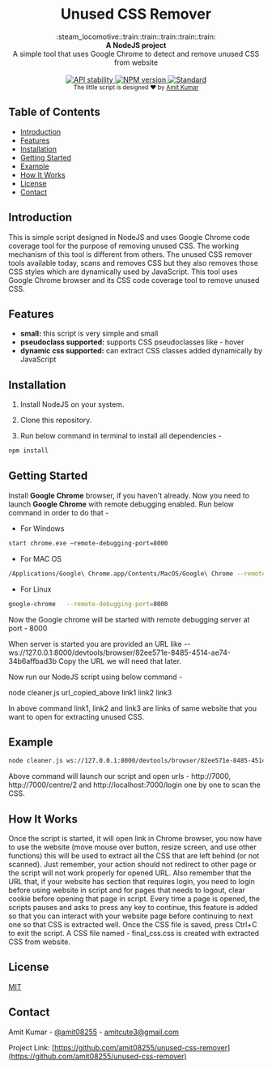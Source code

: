 <h1 align="center">Unused CSS Remover</h1>

<div align="center">
  :steam_locomotive::train::train::train::train::train:
</div>
<div align="center">
  <strong>A NodeJS project</strong>
</div>
<div align="center">
  A simple tool that uses Google Chrome to detect and remove unused CSS from website
</div>

<br />

<div align="center">
  <!-- Stability -->
  <a href="https://nodejs.org/api/documentation.html#documentation_stability_index">
    <img src="https://img.shields.io/badge/stability-experimental-orange.svg?style=flat-square"
      alt="API stability" />
  </a>
  <!-- NPM version -->
  <a href="https://npmjs.org/package/choo">
    <img src="https://img.shields.io/npm/v/choo.svg?style=flat-square"
      alt="NPM version" />
  </a>
  <!-- Standard -->
  <a href="https://standardjs.com">
    <img src="https://img.shields.io/badge/code%20style-standard-brightgreen.svg?style=flat-square"
      alt="Standard" />
  </a>
</div>

<div align="center">
  <sub>The little script is designed ❤︎ by
  <a href="https://twitter.com/amit08255">Amit Kumar</a>
</div>

## Table of Contents
- [Introduction](#introduction)
- [Features](#features)
- [Installation](#installation)
- [Getting Started](#getting-started)
- [Example](#example)
- [How It Works](#how-it-works)
- [License](#licens)
- [Contact](#contact)

## Introduction
This is simple script designed in NodeJS and uses Google Chrome code coverage tool for the purpose of removing unused CSS.
The working mechanism of this tool is different from others. The unused CSS remover tools available today, scans and removes CSS but they also removes those CSS styles which are dynamically used by JavaScript. This tool uses Google Chrome browser and its CSS code coverage tool to remove unused CSS.

## Features
- __small:__ this script is very simple and small
- __pseudoclass supported:__ supports CSS pseudoclasses like - hover
- __dynamic css supported:__ can extract CSS classes added dynamically by JavaScript


## Installation
1. Install NodeJS on your system.

2. Clone this repository.

3. Run below command in terminal to install all dependencies -
```sh
npm install
```

## Getting Started

Install **Google Chrome** browser, if you haven't already.
Now you need to launch **Google Chrome** with remote debugging enabled. Run below command in order to do that -

* For Windows
```sh
start chrome.exe –remote-debugging-port=8000
```

* For MAC OS
```sh
/Applications/Google\ Chrome.app/Contents/MacOS/Google\ Chrome --remote-debugging-port=9222 --no-first-run --no-default-browser-check --user-data-dir=$(mktemp -d -t 'chrome-remote_data_dir')
```

* For Linux
```sh
google-chrome   --remote-debugging-port=8000
```

Now the Google chrome will be started with remote debugging server at port - 8000

When server is started you are provided an URL like --  ws://127.0.0.1:8000/devtools/browser/82ee571e-8485-4514-ae74-34b6affbad3b
Copy the URL we will need that later.


Now run our NodeJS script using below command -

node   cleaner.js   url_copied_above   link1  link2  link3

In above command link1, link2 and link3 are links of same website that you want to open for extracting unused CSS.


## Example
```sh
node cleaner.js ws://127.0.0.1:8000/devtools/browser/82ee571e-8485-4514-ae74-34b6affbad3b http://localhost:7000 http://localhost:7000/centre/2 http://localhost:7000/login
```
Above command will launch our script and open urls - http://7000, http://7000/centre/2 and http://localhost:7000/login one by one to scan the CSS.

## How It Works
Once the script is started, it will open link in Chrome browser, you now have to use the website (move mouse over button, resize screen, and use other functions) this will be used to extract all the CSS that are left behind (or not scanned). Just remember, your action should not redirect to other page or the script will not work properly for opened URL. Also remember that the URL that, if your website has section that requires login, you need to login before using website in script and for pages that needs to logout, clear cookie before opening that page in script. Every time a page is opened, the scripts pauses and asks to press any key to continue, this feature is added so that you can interact with your website page before continuing to next one so that CSS is extracted well.
Once the CSS file is saved, press Ctrl+C to exit the script.
A CSS file named - final_css.css is created with extracted CSS from website.

## License
[MIT](https://tldrlegal.com/license/mit-license)

<!-- CONTACT -->
## Contact

Amit Kumar - [@amit08255](https://twitter.com/amit08255) - amitcute3@gmail.com

Project Link: [https://github.com/amit08255/unused-css-remover](https://github.com/amit08255/unused-css-remover)

